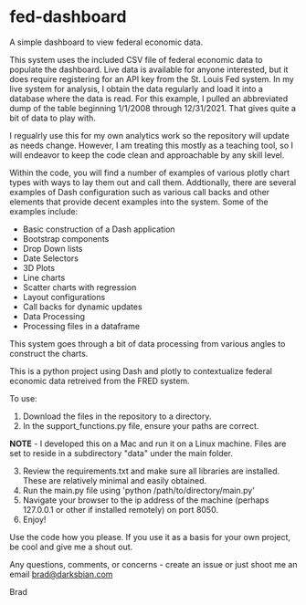 # fed-dashboard
A simple dashboard to view federal economic data.

This system uses the included CSV file of federal economic data to populate the dashboard.  Live data is available for anyone interested, but it does require registering for an API key from the St. Louis Fed system.  In my live system for analysis, I obtain the data regularly and load it into a database where the data is read.  For this example, I pulled an abbreviated dump of the table beginning 1/1/2008 through 12/31/2021.  That gives quite a bit of data to play with.

I regualrly use this for my own analytics work so the repository will update as needs change.  However, I am treating this mostly as a teaching tool, so I will endeavor to keep the code clean and approachable by any skill level.

Within the code, you will find a number of examples of various plotly chart types with ways to lay them out and call them.  Addtionally, there are several examples of Dash configuration such as various call backs and other elements that provide decent examples into the system.  Some of the examples include:

 - Basic construction of a Dash application
 - Bootstrap components
 - Drop Down lists
 - Date Selectors
 - 3D Plots
 - Line charts
 - Scatter charts with regression
 - Layout configurations
 - Call backs for dynamic updates
 - Data Processing
 - Processing files in a dataframe

This system goes through a bit of data processing from various angles to construct the charts.

This is a python project using Dash and plotly to contextualize federal economic data retreived from the FRED system.

To use:

1. Download the files in the repository to a directory.
2. In the support_functions.py file, ensure your paths are correct.

**NOTE** - I developed this on a Mac and run it on a Linux machine.  Files are set to reside in a subdirectory "data" under the main folder.

3. Review the requirements.txt and make sure all libraries are installed.  These are relatively minimal and easily obtained.
4. Run the main.py file using 'python /path/to/directory/main.py'
5. Navigate your browser to the ip address of the machine (perhaps 127.0.0.1 or other if installed remotely) on port 8050.
6. Enjoy!

Use the code how you please.  If you use it as a basis for your own project, be cool and give me a shout out.

Any questions, comments, or concerns - create an issue or just shoot me an email brad@darksbian.com

Brad
